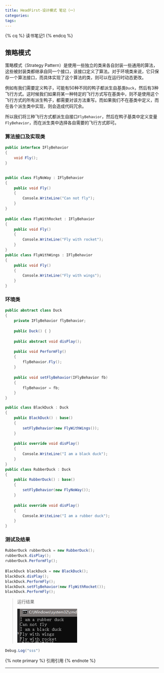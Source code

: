```yaml
---
title: HeadFirst-设计模式 笔记（一）
categories:
tags:
---
```


{% cq %}
读书笔记1
{% endcq %}

<!--more-->

## 策略模式

策略模式（Strategy Pattern）是使用一些独立的类来各自封装一些通用的算法，这些被封装类都继承自同一个接口，该接口定义了算法。对于环境类来说，它只保存一个算法接口，而具体实现了这个算法的类，则可以在运行时动态更改。

例如有我们需要定义鸭子，可能有50种不同的鸭子都派生自基类`Duck`，然后有3种飞行方式。这时候我们如果将某一种特定的飞行方式写在基类中，则不是使用这个飞行方式的所有派生鸭子，都需要对该方法重写。而如果我们不在基类中定义，而在各个派生类中实现，则会造成代码冗余。

所以我们将三种飞行方式都派生自接口`FlyBehavior`，然后在鸭子基类中定义变量`FlyBehavior`，而在派生类中选择各自需要的飞行方式即可。

### 算法接口及实现类

```c# 飞行方法接口
public interface IFlyBehavior
{
    void Fly();
}
```

```c# 飞行方法实现

public class FlyNoWay : IFlyBehavior
{
    public void Fly()
    {
        Console.WriteLine("Can not fly");
    }
}

public class FlyWithRocket : IFlyBehavior
{
    public void Fly()
    {
        Console.WriteLine("Fly with rocket");
    }
}
public class FlyWithWings : IFlyBehavior
{
    public void Fly()
    {
        Console.WriteLine("Fly with wings");
    }
}
```

### 环境类

```c# 鸭子基类 
public abstract class Duck
{
    private IFlyBehavior flyBehavior;

    public Duck() { }

    public abstract void disPlay();

    public void PerformFly()
    {
        flyBehavior.Fly();
    }

    public void setFlyBehavior(IFlyBehavior fb)
    {
        flyBehavior = fb;
    }
}
```

```c# 鸭子派生类 
public class BlackDuck : Duck
{
    public BlackDuck() : base()
    {
        setFlyBehavior(new FlyWithWings());
    }

    public override void disPlay()
    {
        Console.WriteLine("I am a black duck");
    }
}
public class RubberDuck : Duck
{
    public RubberDuck() : base()
    {
        setFlyBehavior(new FlyNoWay());
    }

    public override void disPlay()
    {
        Console.WriteLine("I am a rubber duck");
    }
}
```

### 测试及结果

```c# 测试代码
RubberDuck rubberDuck = new RubberDuck();
rubberDuck.disPlay();
rubberDuck.PerformFly();

BlackDuck blackDuck = new BlackDuck();
blackDuck.disPlay();
blackDuck.PerformFly();
blackDuck.setFlyBehavior(new FlyWithRocket());
blackDuck.PerformFly();
```

> 运行结果
> 
> ![策略模式运行结果](HeadFirstDesignPatternNotes_1/2019-01-15-00-12-45.png)
<!-- endtab -->


```c# ab
Debug.Log("sss")
```

{% note primary %}
引用引用
{% endnote %}

***